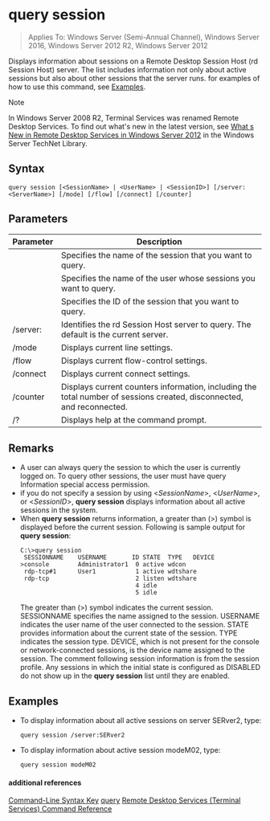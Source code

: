 # query session

>Applies To: Windows Server (Semi-Annual Channel), Windows Server 2016, Windows Server 2012 R2, Windows Server 2012

Displays information about sessions on a Remote Desktop Session Host (rd Session Host) server.
The list includes information not only about active sessions but also about other sessions that the server runs.
for examples of how to use this command, see [Examples](#BKMK_examples).
> [!NOTE]
> In Windows Server 2008 R2, Terminal Services was renamed Remote Desktop Services. To find out what's new in the latest version, see [What s New in Remote Desktop Services in Windows Server 2012](https://technet.microsoft.com/library/hh831527) in the Windows Server TechNet Library.
## Syntax
```
query session [<SessionName> | <UserName> | <SessionID>] [/server:<ServerName>] [/mode] [/flow] [/connect] [/counter]
```
## Parameters
|Parameter|Description|
|-------|--------|
|<SessionName>|Specifies the name of the session that you want to query.|
|<UserName>|Specifies the name of the user whose sessions you want to query.|
|<SessionID>|Specifies the ID of the session that you want to query.|
|/server:<ServerName>|Identifies the rd Session Host server to query. The default is the current server.|
|/mode|Displays current line settings.|
|/flow|Displays current flow-control settings.|
|/connect|Displays current connect settings.|
|/counter|Displays current counters information, including the total number of sessions created, disconnected, and reconnected.|
|/?|Displays help at the command prompt.|
## Remarks
-   A user can always query the session to which the user is currently logged on. To query other sessions, the user must have query Information special access permission.
-   if you do not specify a session by using <*SessionName*>, <*UserName*>, or <*SessionID*>, **query session** displays information about all active sessions in the system.
-   When **query session** returns information, a greater than (>) symbol is displayed before the current session. Following is sample output for **query session**:
    ```
    C:\>query session
     SESSIONNAME    USERNAME       ID STATE  TYPE   DEVICE
    >console        Administrator1  0 active wdcon
     rdp-tcp#1      User1           1 active wdtshare
     rdp-tcp                        2 listen wdtshare
                                    4 idle
                                    5 idle
    ```
    The greater than (>) symbol indicates the current session. SESSIONNAME specifies the name assigned to the session. USERNAME indicates the user name of the user connected to the session. STATE provides information about the current state of the session. TYPE indicates the session type. DEVICE, which is not present for the console or network-connected sessions, is the device name assigned to the session. The comment following session information is from the session profile. Any sessions in which the initial state is configured as DISABLED do not show up in the **query session** list until they are enabled.
## <a name="BKMK_examples"></a>Examples
-   To display information about all active sessions on server SERver2, type:
    ```
    query session /server:SERver2
    ```
-   To display information about active session modeM02, type:
    ```
    query session modeM02
    ```
#### additional references
[Command-Line Syntax Key](command-line-syntax-key.md)
[query](query.md)
[Remote Desktop Services &#40;Terminal Services&#41; Command Reference](remote-desktop-services-terminal-services-command-reference.md)
